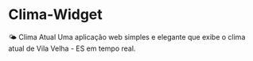 # Clima-Widget
🌤️ Clima Atual Uma aplicação web simples e elegante que exibe o clima atual de Vila Velha - ES em tempo real.
